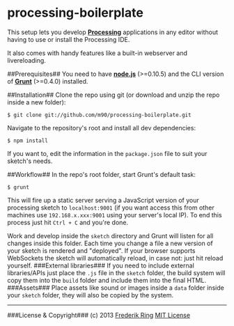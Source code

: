 processing-boilerplate
======================

This setup lets you develop **[Processing](http://www.processing.org)** applications in any editor without having to use or install the Processing IDE.

It also comes with handy features like a built-in webserver and livereloading.

##Prerequisites##
You need to have **[node.js](http://nodejs.org)** (>=0.10.5) and the CLI version of **[Grunt](http://gruntjs.com)** (>=0.4.0) installed.

##Installation##
Clone the repo using git (or download and unzip the repo inside a new folder):
```
$ git clone git://github.com/m90/processing-boilerplate.git
```
Navigate to the repository's root and install all dev dependencies:
```
$ npm install
```
If you want to, edit the information in the `package.json` file to suit your sketch's needs.

##Workflow##
In the repo's root folder, start Grunt's default task:
```
$ grunt
```
This will fire up a static server serving a JavaScript version of your processing sketch to `localhost:9001` (if you want access this from other machines use `192.168.x.xxx:9001` using your server's local IP). To end this process just hit `Ctrl + C` and you're done.

Work and develop inside the `sketch` directory and Grunt will listen for all changes inside this folder. Each time you change a file a new version of your sketch is rendered and "deployed". If your browser supports WebSockets the sketch will automatically reload, in case not: just hit reload yourself.
###External libraries###
If you need to include external libraries/APIs just place the `.js` file in the `sketch` folder, the build system will copy them into the `build` folder and include them into the final HTML.
###Assets###
Place assets like sound or images inside a `data` folder inside your `sketch` folder, they will also be copied by the system.
***
###License & Copyright###
(c) 2013 [Frederik Ring](http://www.frederikring.com)
[MIT License](http://opensource.org/licenses/MIT)
